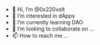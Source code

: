 - 👋 Hi, I’m @0x220volt
- 👀 I’m interested in dApps 
- 🌱 I’m currently learning DAO 
- 💞️ I’m looking to collaborate on ...
- 📫 How to reach me ...  
 
<!---
0x220volt/0x220volt is a ✨ special ✨ repository because its `README.md` (this file) appears on your GitHub profile.
You can click the Preview link to take a look at your changes.
--->

